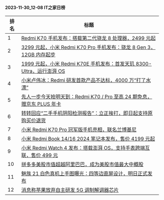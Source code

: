 #### 2023-11-30_12-08  IT之家日榜

| 排名 | 标题|
| --- | ---|
| 1 | [Redmi K70 手机发布：搭载第二代骁龙 8 处理器，2499 元起](https://www.ithome.com/0/735/944.htm) |
| 2 | [3299 元起，小米 Redmi K70 Pro 手机发布：骁龙 8 Gen 3，12GB 内存起步](https://www.ithome.com/0/735/941.htm) |
| 3 | [1999 元起，小米 Redmi K70E 手机发布：首发天玑 8300-Ultra，运行澎湃 OS](https://www.ithome.com/0/735/949.htm) |
| 4 | [小米卢伟冰：Redmi 研发首款产品不达标，4000 万“打了水漂”](https://www.ithome.com/0/735/931.htm) |
| 5 | [先人一步今天抢明天到：Redmi K70 / Pro 至高 24 期免息，赠京东 PLUS 年卡](https://www.ithome.com/0/735/953.htm) |
| 6 | [转转回应“二手手机阴阳检测报告”：立正挨打，即日起支持原购买价退货](https://www.ithome.com/0/735/803.htm) |
| 7 | [小米 Redmi K70 Pro 冠军版手机亮相，联名兰博基尼](https://www.ithome.com/0/735/943.htm) |
| 8 | [小米 Redmi Book 14/16 2024 笔记本发布，售价 4199 元起](https://www.ithome.com/0/735/954.htm) |
| 9 | [小米 Redmi Watch 4 发布：搭载澎湃 OS，支持手表跨端互联，售价 499 元](https://www.ithome.com/0/735/950.htm) |
| 10 | [拼多多美股市值超越阿里巴巴，成为美股市值最大中概股](https://www.ithome.com/0/735/969.htm) |
| 11 | [魅族 21 白色真机上手图曝光：四等边直屏设计，明日正式发布](https://www.ithome.com/0/735/959.htm) |
| 12 | [消息称苹果放弃自主研发 5G 调制解调器芯片](https://www.ithome.com/0/735/942.htm) |
